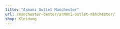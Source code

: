 ```yaml
---
title: "Armani Outlet Manchester"
url: /manchester-center/armani-outlet-manchester/
shop: Kleidung
---
```

